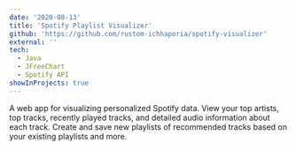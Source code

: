 ```yaml
---
date: '2020-08-13'
title: 'Spotify Playlist Visualizer'
github: 'https://github.com/rustom-ichhaporia/spotify-visualizer'
external: ''
tech:
  - Java
  - JFreeChart
  - Spotify API
showInProjects: true
---
```


A web app for visualizing personalized Spotify data. View your top artists, top tracks, recently played tracks, and detailed audio information about each track. Create and save new playlists of recommended tracks based on your existing playlists and more.
